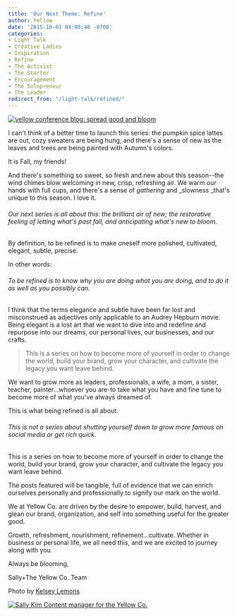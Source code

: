 ```yaml
---
title: 'Our Next Theme: Refine'
author: Yellow
date: '2015-10-01 04:00:48 -0700'
categories:
- Light Talk
- Creative Ladies
- Inspiration
- Refine
- The Activist
- The Starter
- Encouragement
- The Solopreneur
- The Leader
redirect_from: "/light-talk/refined/"
---
```


[![yellow conference blog: spread good and bloom](https://yellow-blog-images.imgix.net/2015/09/kelseypicforrefine-copy.jpg)](https://yellow-blog-images.imgix.net/2015/09/kelseypicforrefine-copy.jpg)

I can't think of a better time to launch this series: the pumpkin spice lattes are out, cozy sweaters are being hung, and there's a sense of new as the leaves and trees are being painted with Autumn's colors.

It is Fall, my friends!

And there's something so sweet, so fresh and new about this season--the wind chimes blow welcoming in new, crisp, refreshing air. We warm our hands with full cups, and there's a sense of _gathering_ and _slowness _that's unique to this season. I love it.

###### Our next series is all about this: the brilliant air of new; the restorative feeling of letting what's past fall, and anticipating what's new to bloom.

By definition, to be refined is to make oneself more polished, cultivated, elegant, subtle, precise.

In other words:

###### To be refined is to know why you are doing what you are doing, and to do it as well as you possibly can.

I think that the terms elegance and subtle have been far lost and misconstrued as adjectives only applicable to an Audrey Hepburn movie. Being elegant is a lost art that we want to dive into and redefine and repurpose into our dreams, our personal lives, our businesses, and our crafts.

> This is a series on how to become more of yourself in order to change the world, build your brand, grow your character, and cultivate the legacy you want leave behind.

We want to grow more as leaders, professionals, a wife, a mom, a sister, teacher, painter...whoever you are-to take what you have and fine tune to become more of what you've always dreamed of.

This is what being refined is all about. 

###### This is not a series about shutting yourself down to grow more famous on social media or get rich quick.

This is a series on how to become more of yourself in order to change the world, build your brand, grow your character, and cultivate the legacy you want leave behind.

The posts featured will be tangible, full of evidence that we can enrich ourselves personally and professionally to signify our mark on the world.

We at Yellow Co. are driven by the desire to empower, build, harvest, and glean our brand, organization, and self into something useful for the greater good.

Growth, refreshment, nourishment, refinement...cultivate. Whether in business or personal life, we all need this, and we are excited to journey along with you.

Always be blooming,

Sally+The Yellow Co. Team

Photo by [Kelsey Lemons](http://sheinthemaking.blogspot.com/)

[![Sally Kim Content manager for the Yellow Co. ](https://yellow-blog-images.imgix.net/2015/07/sallykim.jpg)](http://lettersfromamister.tumblr.com/)
